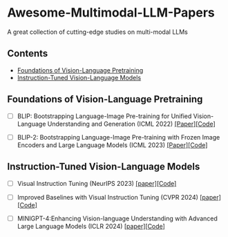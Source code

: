 # Awesome-Multimodal-LLM-Papers
A great collection of cutting-edge studies on multi-modal LLMs

## Contents
- [Foundations of Vision-Language Pretraining](#Foundations-of-Vision-Language-Pretraining)
- [Instruction-Tuned Vision-Language Models](#Instruction-Tuned-Vision-Language-Models)

 
## Foundations of Vision-Language Pretraining 

 - [ ] BLIP: Bootstrapping Language-Image Pre-training for Unified Vision-Language Understanding and Generation (ICML 2022) [[Paper]](https://proceedings.mlr.press/v162/li22n/li22n.pdf)[[Code]](https://github.com/salesforce/BLIP) 

- [ ] BLIP-2: Bootstrapping Language-Image Pre-training with Frozen Image Encoders and Large Language Models (ICML 2023) [[Paper]](https://proceedings.mlr.press/v202/li23q/li23q.pdf)[[Code]](https://github.com/salesforce/LAVIS/tree/main/projects/blip2)


## Instruction-Tuned Vision-Language Models

- [ ] Visual Instruction Tuning (NeurIPS 2023) [[paper]](https://arxiv.org/pdf/2304.08485)[[Code]](https://github.com/haotian-liu/LLaVA) 

- [ ] Improved Baselines with Visual Instruction Tuning (CVPR 2024) [[paper]](https://openaccess.thecvf.com/content/CVPR2024/papers/Liu_Improved_Baselines_with_Visual_Instruction_Tuning_CVPR_2024_paper.pdf)[[Code]](https://github.com/haotian-liu/LLaVA)

- [ ] MINIGPT-4:Enhancing Vision-language Understanding with Advanced Large Language Models (ICLR 2024) [[paper]](https://openreview.net/pdf?id=1tZbq88f27)[[Code]](https://github.com/Vision-CAIR/MiniGPT-4)
